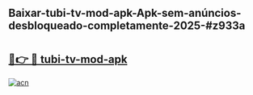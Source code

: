 ## Baixar-tubi-tv-mod-apk-Apk-sem-anúncios-desbloqueado-completamente-2025-#z933a

# <h2><a href="https://ainizakaria.my?title=tubi-tv-mod-apk&ref=22M">🔗👉 🔴 tubi-tv-mod-apk</a></h2>

[![acn](https://github.com/user-attachments/assets/0f9c940e-d8b0-45ae-aac7-cd30a18b3e1c)](https://ainizakaria.my?title=tubi-tv-mod-apk&ref=22M)

